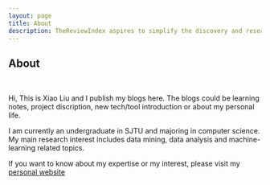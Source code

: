 ```yaml
---
layout: page
title: About
description: TheReviewIndex aspires to simplify the discovery and research process for gadgets and help you find the right products.
---
```



## About 

&nbsp;

Hi, This is Xiao Liu and I publish my blogs here. The blogs could be learning notes, project discription, new tech/tool introduction or about my personal life.

I am currently an undergraduate in SJTU and majoring in computer science. My main research interest includes data mining, data analysis and machine-learning related topics.

If you want to know about my expertise or my interest, please visit my <a href="https://xliu.info">personal website</a>


&nbsp;

&nbsp;

&nbsp;


